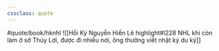 ```yaml
---
cssclass: quote
---
```

#quote/book/hknhl
![[Hồi Ký Nguyễn Hiến Lê highlight#l228 NHL khi còn làm ở sở Thủy Lợi, được đi nhiều nơi, ông thường viết nhật ký du ký]]
